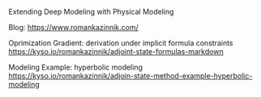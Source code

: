 Extending Deep Modeling with Physical Modeling

Blog: https://www.romankazinnik.com/

Oprimization Gradient: derivation under implicit formula constraints
https://kyso.io/romankazinnik/adjoint-state-formulas-markdown

Modeling Example: hyperbolic modeling
https://kyso.io/romankazinnik/adjoin-state-method-example-hyperbolic-modeling
